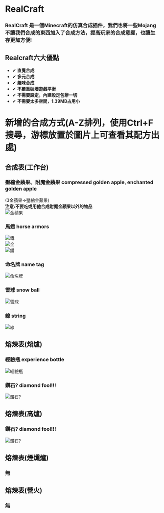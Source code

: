# RealCraft
### RealCraft 是一個Minecraft的仿真合成插件，我們也將一些Mojang不讓我們合成的東西加入了合成方法，提高玩家的合成意願，也讓生存更加方便!
## Realcraft六大優點
- ✔ **直覺合成**
- ✔ **多元合成**
- ✔ **趣味合成**
- ✔ **不嚴重破壞遊戲平衡**
- ✔ **不需要設定，內建設定包辦一切**
- ✔ **不需要太多空間，1.39MB占用小**

# 新增的合成方式(A-Z排列，使用Ctrl+F搜尋，游標放置於圖片上可查看其配方出處)
## 合成表(工作台)
### 壓縮金蘋果、附魔金蘋果 compressed golden apple, enchanted golden apple
(3金蘋果->壓縮金蘋果)  
**注意:不要吃或用他合成附魔金蘋果以外的物品**  
![金蘋果](https://upload.cc/i1/2023/04/03/Yydt4T.png "工作台配方")  
### 馬鎧 horse armors
![鐵](https://upload.cc/i1/2023/04/28/kanMDu.png "工作台配方")  
![金](https://upload.cc/i1/2023/04/28/8i5Mwq.png "工作台配方")  
![鑽](https://upload.cc/i1/2023/04/28/RnuhHv.png "工作台配方")  
### 命名牌 name tag
![命名牌](https://upload.cc/i1/2023/04/28/cHOzsq.png "工作台配方")
### 雪球 snow ball
![雪球](https://upload.cc/i1/2023/04/28/61NznM.png)  
### 線 string
![線](https://upload.cc/i1/2023/04/28/elbw37.png)  



## 熔煉表(熔爐)
### 經驗瓶 experience bottle
![經驗瓶](https://upload.cc/i1/2023/04/03/dOchwS.png "熔爐配方")  
### 鑽石? diamond fool!!!
![鑽石?](https://upload.cc/i1/2023/04/28/lye1AR.png "熔爐配方")  

## 熔煉表(高爐)
### 鑽石? diamond fool!!!
![鑽石?](https://upload.cc/i1/2023/04/28/lye1AR.png "高爐配方")  
## 熔煉表(煙燻爐)
### 無
## 熔煉表(營火)
### 無


